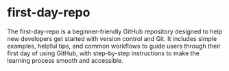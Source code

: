 # first-day-repo
The first-day-repo is a beginner-friendly GitHub repository designed to help new developers get started with version control and Git. It includes simple examples, helpful tips, and common workflows to guide users through their first day of using GitHub, with step-by-step instructions to make the learning process smooth and accessible.
